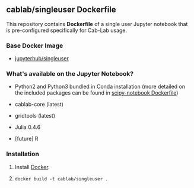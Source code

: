 ## cablab/singleuser Dockerfile


This repository contains **Dockerfile** of a single user Jupyter notebook that is pre-configured specifically for Cab-Lab usage.


### Base Docker Image

* [jupyterhub/singleuser](https://hub.docker.com/r/jupyterhub/singleuser/)

### What's available on the Jupyter Notebook?

* Python2 and Python3 bundled in Conda installation (more detailed on the included packages can be found in [scipy-notebook Dockerfile](https://github.com/jupyter/docker-stacks/blob/master/scipy-notebook/Dockerfile)) 

* cablab-core (latest)

* gridtools (latest)

* Julia 0.4.6

* [future] R


### Installation

1. Install [Docker](https://www.docker.com/).
 
2. `docker build -t cablab/singleuser .`
